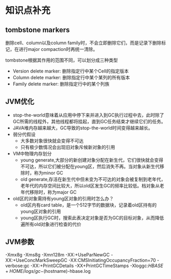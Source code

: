 # 知识点补充
## tombstone markers
删除cell、column以及column family时，不会立即删除它们，而是记录下删除标记，在进行major compaction时再统一清除。

tombstone根据其作用的范围不同，可以划分成三种类型
* Version delete marker: 删除指定行中某个Cell的指定版本
* Column delete marker: 删除指定行中某个某列的所有版本
* Family delete marker: 删除指定行中的某个列族

## JVM优化
* stop-the-world意味着从应用中停下来并进入到GC执行过程中去，此时除了GC所需的线程外，其他线程都将挂起，直到GC任务结束才继续它们的任务。
* JAVA堆内存越来越大，GC导致的stop-the-world时间变得越来越长。
* 弱分代假设
  * 大多数对象很快就会变得不可达
  * 只有极少数情况会出现旧对象斥候新对象的引用
* VM中物理内存划分
  * young generate,大部分的新创建对象分配在新生代，它们很快就会变得不可达，所以它们被分配在young区，然后消失不再。当对象从新生代移除时，称为minor GC
  * old generate,存活在新生代中但未变为不可达的对象会被复制到老年代，老年代的内存空间比较大，所以old区发生GC的频率比较低。档对象从老年代移除时，称为major GC
* old区的对象需持有young区对象的引用时怎么办？
  * old区内有card table，是一个512字节的数据块，记录着old区持有的young区对象的引用
  * young区执行GC时，搜索此表决定对象是否为GC的目标对象，从而降低遍所有old对象进行检查的代价

## JVM参数
-Xmx8g -Xms8g -Xmn128m
-XX:+UseParNewGC
-XX:+UseConcMarkSweepGC
-XX:CMSInitiatingOccupancyFraction=70
-verbose:gc -XX:+PrintGCDetails -XX+PrintGCTimeStamps -Xloggc:$HBASE+HOME/logs/gc-$(hostname)-hbase.log
